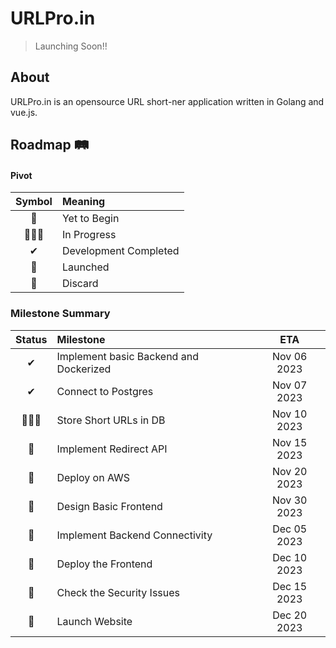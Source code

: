 # URLPro.in

> Launching Soon!!

## About

URLPro.in is an opensource URL short-ner application written in Golang and vue.js.

## Roadmap 🛤

#### Pivot 
| Symbol  | Meaning               |
|:-------:|:----------------------|
|   🎯    | Yet to Begin          |
| 👩🏻‍💻 | In Progress           |
|    ✔    | Development Completed |
|   🚀    | Launched              |
|   🔴    | Discard               |



### Milestone Summary

| Status  | Milestone                              |     ETA     |
|:-------:|:---------------------------------------|:-----------:|
|    ✔    | Implement basic Backend and Dockerized | Nov 06 2023 |
|    ✔    | Connect to Postgres                    | Nov 07 2023 |
| 👩🏻‍💻 | Store Short URLs in DB                 | Nov 10 2023 |
|   🎯    | Implement Redirect API                 | Nov 15 2023 |
|   🎯    | Deploy on AWS                          | Nov 20 2023 |
|   🎯    | Design Basic Frontend                  | Nov 30 2023 |
|   🎯    | Implement Backend Connectivity         | Dec 05 2023 |
|   🎯    | Deploy the Frontend                    | Dec 10 2023 |
|   🎯    | Check the Security Issues              | Dec 15 2023 |
|   🎯    | Launch Website                         | Dec 20 2023 |
